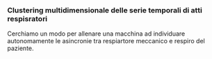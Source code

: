 ### Clustering multidimensionale delle serie temporali di atti respisratori

Cerchiamo un modo per allenare una macchina ad individuare autonomamente le asincronie tra respiartore meccanico e respiro del paziente.
